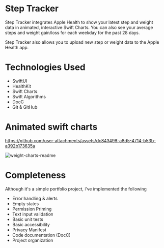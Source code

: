 # Step Tracker
Step Tracker integrates Apple Health to show your latest step and weight data in animated, interactive Swift Charts. 
You can also see your average steps and weight gain/loss for each weekday for the past 28 days.

Step Tracker also allows you to upload new step or weight data to the Apple Health app.
 
# Technologies Used
* SwiftUI
* HealthKit
* Swift Charts
* Swift Algorithms
* DocC
* Git & GitHub

# Animated swift charts
https://github.com/user-attachments/assets/dc843498-a8d5-4714-b53b-a392b173635a


![weight-charts-readme](https://github.com/user-attachments/assets/ec93e873-253b-4ff8-8c2c-a23da9a24fff)


# Completeness
Although it's a simple portfolio project, I've implemented the following

* Error handling & alerts
* Empty states
* Permission Priming
* Text input validation
* Basic unit tests
* Basic accessibility
* Privacy Manifest
* Code documentation (DocC)
* Project organization
